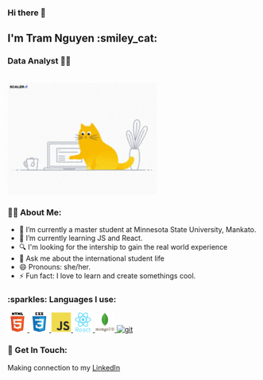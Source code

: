 ### Hi there 👋



<h2> I'm Tram Nguyen :smiley_cat: </h2>
<h3> Data Analyst 👩‍💻 </h3>
<br>
<img src="https://github.com/TramNguyen2712/TramNguyen2712/blob/main/200w.gif" width="300">

<h3>🙋‍♀️ About Me:</h3>
<ul> 
  <li>🔭 I’m currently a master student at Minnesota State University, Mankato. </li>
  <li>🌱 I’m currently learning JS and React.</li>
  <li> 🔍 I'm looking for the intership to gain the real world experience</li>
  <li> 💬 Ask me about the international student life </li>
  <li> 😄 Pronouns: she/her.</li>
  <li> ⚡ Fun fact: I love to learn and create somethings cool.</li>
</ul>


<h3>:sparkles: Languages I use:</h3>
<p>
    <a href="https://www.w3.org/html/" target="_blank"> <img src="https://raw.githubusercontent.com/devicons/devicon/master/icons/html5/html5-original-wordmark.svg" alt="html5" width="40" height="40"/> </a>
    <a href="https://www.w3schools.com/css/" target="_blank"> <img src="https://raw.githubusercontent.com/devicons/devicon/master/icons/css3/css3-original-wordmark.svg" alt="css3" width="40" height="40"/> </a>
    <a href="https://developer.mozilla.org/en-US/docs/Web/JavaScript" target="_blank"> <img src="https://raw.githubusercontent.com/devicons/devicon/master/icons/javascript/javascript-original.svg" alt="javascript" width="40" height="40"/> </a>
    <a href="https://reactjs.org/" target="_blank"> <img src="https://raw.githubusercontent.com/devicons/devicon/master/icons/react/react-original-wordmark.svg" alt="react" width="40" height="40"/> </a>
    <a href="https://www.mongodb.com/" target="_blank"> <img src="https://raw.githubusercontent.com/devicons/devicon/master/icons/mongodb/mongodb-original-wordmark.svg" alt="mongodb" width="40" height="40"/> </a>
    <a href="https://git-scm.com/" target="_blank"> <img src="https://www.vectorlogo.zone/logos/git-scm/git-scm-icon.svg" alt="git" width="40" height="40"/> </a>
</p> 

<h3>🤝 Get In Touch:</h3>
<p>Making connection to my <a href="https://www.linkedin.com/in/tram-nguyen-662a04214/">LinkedIn</a></p>




